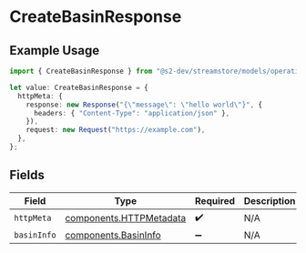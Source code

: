 # CreateBasinResponse

## Example Usage

```typescript
import { CreateBasinResponse } from "@s2-dev/streamstore/models/operations";

let value: CreateBasinResponse = {
  httpMeta: {
    response: new Response("{\"message\": \"hello world\"}", {
      headers: { "Content-Type": "application/json" },
    }),
    request: new Request("https://example.com"),
  },
};
```

## Fields

| Field                                                              | Type                                                               | Required                                                           | Description                                                        |
| ------------------------------------------------------------------ | ------------------------------------------------------------------ | ------------------------------------------------------------------ | ------------------------------------------------------------------ |
| `httpMeta`                                                         | [components.HTTPMetadata](../../models/components/httpmetadata.md) | :heavy_check_mark:                                                 | N/A                                                                |
| `basinInfo`                                                        | [components.BasinInfo](../../models/components/basininfo.md)       | :heavy_minus_sign:                                                 | N/A                                                                |